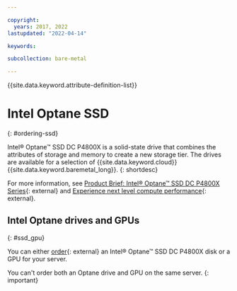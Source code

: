 ```yaml
---

copyright:
  years: 2017, 2022
lastupdated: "2022-04-14"

keywords: 

subcollection: bare-metal

---
```


{{site.data.keyword.attribute-definition-list}}

# Intel Optane SSD
{: #ordering-ssd}

Intel® Optane™ SSD DC P4800X is a solid-state drive that combines the attributes of storage and memory to create a new storage tier. The drives are available for a selection of {{site.data.keyword.cloud}} {{site.data.keyword.baremetal_long}}.
{: shortdesc}

For more information, see [Product Brief: Intel® Optane™ SSD DC P4800X Series](https://www.intel.com/content/www/us/en/solid-state-drives/optane-ssd-dc-p4800x-brief.html){: external} and [Experience next level compute performance](https://www.ibm.com/cloud/bare-metal-servers/intel){: external}.

## Intel Optane drives and GPUs
{: #ssd_gpu}

You can either [order](https://cloud.ibm.com/gen1/infrastructure/provision/bm){: external} an Intel® Optane™ SSD DC P4800X disk or a GPU for your server. 

You can't order both an Optane drive and GPU on the same server.
{: important}
